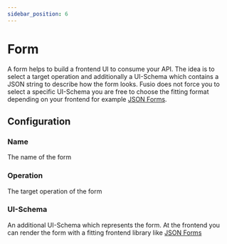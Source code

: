 ```yaml
---
sidebar_position: 6
---
```


# Form

A form helps to build a frontend UI to consume your API. The idea is to select a target operation
and additionally a UI-Schema which contains a JSON string to describe how the form looks.
Fusio does not force you to select a specific UI-Schema you are free to choose the fitting format
depending on your frontend for example [JSON Forms](https://jsonforms.io/). 

## Configuration

### Name

The name of the form

### Operation

The target operation of the form

### UI-Schema

An additional UI-Schema which represents the form. At the frontend you can render the form with a fitting
frontend library like [JSON Forms](https://jsonforms.io/)
